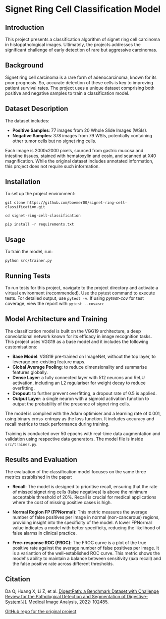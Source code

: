 # Signet Ring Cell Classification Model

## Introduction
This project presents a classification algorithm of signet ring cell carcinoma in histopathological images. Ultimately, the projects addresses the significant challenge of early detection of rare but aggressive carcinomas.

## Background
Signet ring cell carcinoma is a rare form of adenocarcinoma, known for its poor prognosis. So, accurate detection of these cells is key to improving patient survival rates. The project uses a unique dataset comprising both positive and negative samples to train a classification model.

## Dataset Description
The dataset includes:
- **Positive Samples**: 77 images from 20 Whole Slide Images (WSIs).
- **Negative Samples**: 378 images from 79 WSIs, potentially containing other tumor cells but no signet ring cells.

Each image is 2000x2000 pixels, sourced from gastric mucosa and intestine tissues, stained with hematoxylin and eosin, and scanned at X40 magnification. While the original dataset includes annotated information, this project does not require such information.

## Installation
To set up the project environment:

`git clone https://github.com/boemer00/signet-ring-cell-classification.git`

`cd signet-ring-cell-classification`

`pip install -r requirements.txt`

## Usage
To train the model, run:

`python src/trainer.py`

## Running Tests
To run tests for this project, navigate to the project directory and activate a virtual environment (recommended). Use the pytest command to execute tests. For detailed output, use `pytest -v`. If using *pytest-cov* for test coverage, view the report with `pytest --cov=src`

## Model Architecture and Training

The classification model is built on the VGG19 architecture, a deep convolutional network known for its efficacy in image recognition tasks. This project uses VGG19 as a base model and it includes the following customisations:

- **Base Model**: VGG19 pre-trained on ImageNet, without the top layer, to leverage pre-existing feature maps.
- **Global Average Pooling**: to reduce dimensionality and summarise features globally.
- **Dense Layer**: a fully connected layer with 512 neurons and ReLU activation, including an L2 regulariser for weight decay to reduce overfitting.
- **Dropout**: to further prevent overfitting, a dropout rate of 0.5 is applied.
- **Output Layer**: a single neuron with a sigmoid activation function to output the probability of the presence of signet ring cells.

The model is compiled with the Adam optimiser and a learning rate of 0.001, using binary cross-entropy as the loss function. It includes accuracy and recall metrics to track performance during training.

Training is conducted over 50 epochs with real-time data augmentation and validation using respective data generators. The model file is inside `src/trainer.py`.

## Results and Evaluation

The evaluation of the classification model focuses on the same three metrics established in the paper:

- **Recall**: The model is designed to prioritise recall, ensuring that the rate of missed signet ring cells (false negatives) is above the minimum acceptable threshold of 20%. Recall is crucial for medical applications where the cost of missing positive cases is high.

- **Normal Region FP (FPNormal)**: This metric measures the average number of false positives per image in normal (non-cancerous) regions, providing insight into the specificity of the model. A lower FPNormal value indicates a model with better specificity, reducing the likelihood of false alarms in clinical practice.

- **Free-response ROC (FROC)**: The FROC curve is a plot of the true positive rate against the average number of false positives per image. It is a variantion of the well-established ROC curve. This metric shows the model's ability to maintain a balance between sensitivity (*aka* recall) and the false positive rate across different thresholds.

## Citation
Da Q, Huang X, Li Z, et al. [DigestPath: a Benchmark Dataset with Challenge Review for the
Pathological Detection and Segmentation of Digestive-System](https://doi.org/10.1016/j.media.2022.102485)[J].
Medical Image Analysis, 2022: 102485.

[GitHub repo for the original project](https://github.com/bupt-ai-cz/CAC-UNet-DigestPath2019/blob/main/papers/DigestPath-a-Benchmark-Dataset-with-Challenge-Review.pdf)

